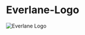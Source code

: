 # Everlane-Logo
![Everlane Logo](https://github.com/ramishsarwar/Everlane-Logo/assets/173709725/29a85c6f-a36f-47fd-bc71-987dcd3575b6)
